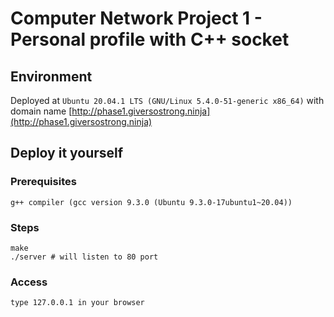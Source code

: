 # Computer Network Project 1 -  Personal profile with C++ socket

## Environment
Deployed at `Ubuntu 20.04.1 LTS (GNU/Linux 5.4.0-51-generic x86_64)` with domain name [http://phase1.giversostrong.ninja](http://phase1.giversostrong.ninja)

## Deploy it yourself

### Prerequisites
```
g++ compiler (gcc version 9.3.0 (Ubuntu 9.3.0-17ubuntu1~20.04))
```

### Steps
```
make
./server # will listen to 80 port
```

### Access
```
type 127.0.0.1 in your browser
```
